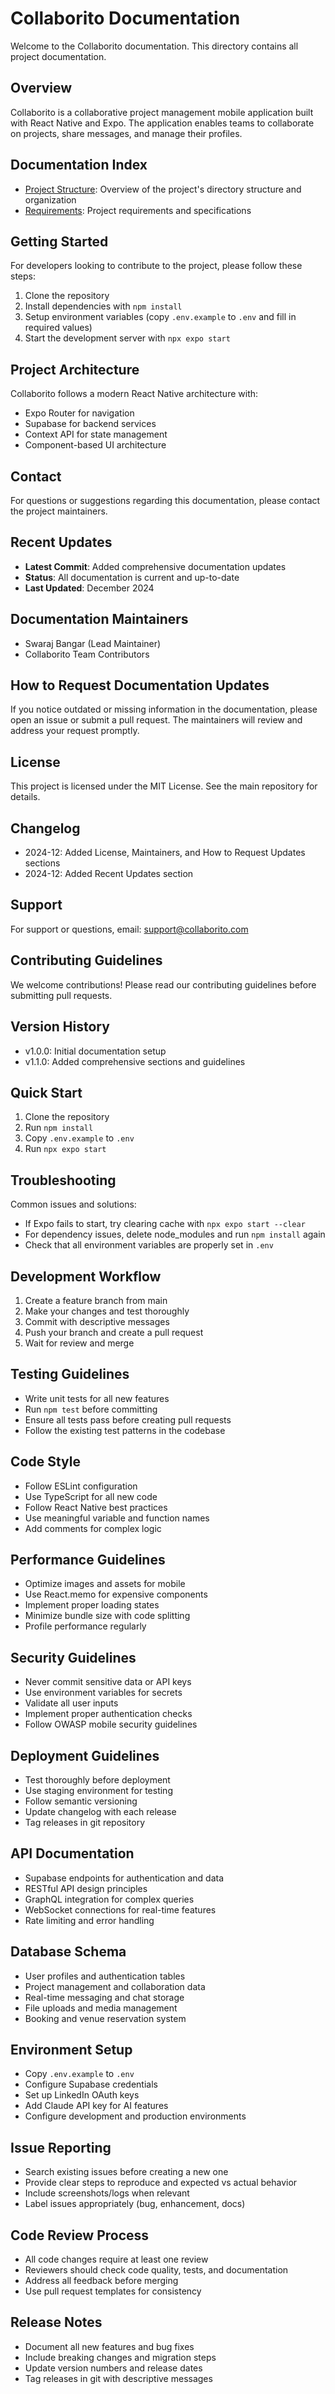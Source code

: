 # Collaborito Documentation

Welcome to the Collaborito documentation. This directory contains all project documentation.

## Overview

Collaborito is a collaborative project management mobile application built with React Native and Expo. The application enables teams to collaborate on projects, share messages, and manage their profiles.

## Documentation Index

- [Project Structure](./project-structure.md): Overview of the project's directory structure and organization
- [Requirements](./requirements/requirements.md): Project requirements and specifications

## Getting Started

For developers looking to contribute to the project, please follow these steps:

1. Clone the repository
2. Install dependencies with `npm install`
3. Setup environment variables (copy `.env.example` to `.env` and fill in required values)
4. Start the development server with `npx expo start`

## Project Architecture

Collaborito follows a modern React Native architecture with:

- Expo Router for navigation
- Supabase for backend services
- Context API for state management
- Component-based UI architecture

## Contact

For questions or suggestions regarding this documentation, please contact the project maintainers. 

## Recent Updates

- **Latest Commit**: Added comprehensive documentation updates
- **Status**: All documentation is current and up-to-date
- **Last Updated**: December 2024 

## Documentation Maintainers

- Swaraj Bangar (Lead Maintainer)
- Collaborito Team Contributors 

## How to Request Documentation Updates

If you notice outdated or missing information in the documentation, please open an issue or submit a pull request. The maintainers will review and address your request promptly. 

## License

This project is licensed under the MIT License. See the main repository for details. 

## Changelog

- 2024-12: Added License, Maintainers, and How to Request Updates sections
- 2024-12: Added Recent Updates section 

## Support

For support or questions, email: support@collaborito.com 

## Contributing Guidelines

We welcome contributions! Please read our contributing guidelines before submitting pull requests. 

## Version History

- v1.0.0: Initial documentation setup
- v1.1.0: Added comprehensive sections and guidelines 

## Quick Start

1. Clone the repository
2. Run `npm install`
3. Copy `.env.example` to `.env`
4. Run `npx expo start` 

## Troubleshooting

Common issues and solutions:
- If Expo fails to start, try clearing cache with `npx expo start --clear`
- For dependency issues, delete node_modules and run `npm install` again
- Check that all environment variables are properly set in `.env` 

## Development Workflow

1. Create a feature branch from main
2. Make your changes and test thoroughly
3. Commit with descriptive messages
4. Push your branch and create a pull request
5. Wait for review and merge 

## Testing Guidelines

- Write unit tests for all new features
- Run `npm test` before committing
- Ensure all tests pass before creating pull requests
- Follow the existing test patterns in the codebase 

## Code Style

- Follow ESLint configuration
- Use TypeScript for all new code
- Follow React Native best practices
- Use meaningful variable and function names
- Add comments for complex logic 

## Performance Guidelines

- Optimize images and assets for mobile
- Use React.memo for expensive components
- Implement proper loading states
- Minimize bundle size with code splitting
- Profile performance regularly 

## Security Guidelines

- Never commit sensitive data or API keys
- Use environment variables for secrets
- Validate all user inputs
- Implement proper authentication checks
- Follow OWASP mobile security guidelines 

## Deployment Guidelines

- Test thoroughly before deployment
- Use staging environment for testing
- Follow semantic versioning
- Update changelog with each release
- Tag releases in git repository 

## API Documentation

- Supabase endpoints for authentication and data
- RESTful API design principles
- GraphQL integration for complex queries
- WebSocket connections for real-time features
- Rate limiting and error handling 

## Database Schema

- User profiles and authentication tables
- Project management and collaboration data
- Real-time messaging and chat storage
- File uploads and media management
- Booking and venue reservation system

## Environment Setup

- Copy `.env.example` to `.env`
- Configure Supabase credentials
- Set up LinkedIn OAuth keys
- Add Claude API key for AI features
- Configure development and production environments 

## Issue Reporting

- Search existing issues before creating a new one
- Provide clear steps to reproduce and expected vs actual behavior
- Include screenshots/logs when relevant
- Label issues appropriately (bug, enhancement, docs) 

## Code Review Process

- All code changes require at least one review
- Reviewers should check code quality, tests, and documentation
- Address all feedback before merging
- Use pull request templates for consistency 

## Release Notes

- Document all new features and bug fixes
- Include breaking changes and migration steps
- Update version numbers and release dates
- Tag releases in git with descriptive messages 